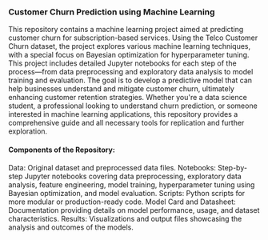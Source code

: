 ### Customer Churn Prediction using Machine Learning

This repository contains a machine learning project aimed at predicting customer churn for subscription-based services. Using the Telco Customer Churn dataset, the project explores various machine learning techniques, with a special focus on Bayesian optimization for hyperparameter tuning. This project includes detailed Jupyter notebooks for each step of the process—from data preprocessing and exploratory data analysis to model training and evaluation. The goal is to develop a predictive model that can help businesses understand and mitigate customer churn, ultimately enhancing customer retention strategies. Whether you're a data science student, a professional looking to understand churn prediction, or someone interested in machine learning applications, this repository provides a comprehensive guide and all necessary tools for replication and further exploration.

#### Components of the Repository:

Data: Original dataset and preprocessed data files.
Notebooks: Step-by-step Jupyter notebooks covering data preprocessing, exploratory data analysis, feature engineering, model training, hyperparameter tuning using Bayesian optimization, and model evaluation.
Scripts: Python scripts for more modular or production-ready code.
Model Card and Datasheet: Documentation providing details on model performance, usage, and dataset characteristics.
Results: Visualizations and output files showcasing the analysis and outcomes of the models.
